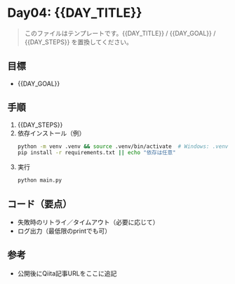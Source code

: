 # Day04: {{DAY_TITLE}}

> このファイルはテンプレートです。{{DAY_TITLE}} / {{DAY_GOAL}} / {{DAY_STEPS}} を置換してください。

## 目標
- {{DAY_GOAL}}

## 手順
1. {{DAY_STEPS}}
2. 依存インストール（例）
   ```bash
   python -m venv .venv && source .venv/bin/activate  # Windows: .venv\Scripts\activate
   pip install -r requirements.txt || echo "依存は任意"
   ```
3. 実行
   ```bash
   python main.py
   ```

## コード（要点）
- 失敗時のリトライ／タイムアウト（必要に応じて）
- ログ出力（最低限のprintでも可）

## 参考
- 公開後にQiita記事URLをここに追記
